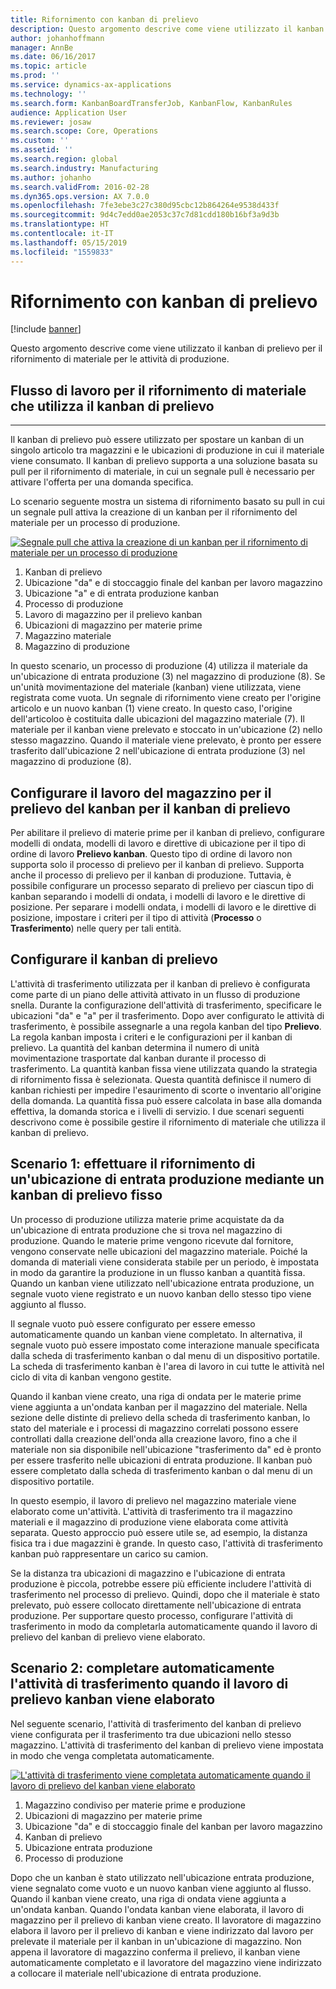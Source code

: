 ```yaml
---
title: Rifornimento con kanban di prelievo
description: Questo argomento descrive come viene utilizzato il kanban di prelievo per il rifornimento di materiale per le attività di produzione.
author: johanhoffmann
manager: AnnBe
ms.date: 06/16/2017
ms.topic: article
ms.prod: ''
ms.service: dynamics-ax-applications
ms.technology: ''
ms.search.form: KanbanBoardTransferJob, KanbanFlow, KanbanRules
audience: Application User
ms.reviewer: josaw
ms.search.scope: Core, Operations
ms.custom: ''
ms.assetid: ''
ms.search.region: global
ms.search.industry: Manufacturing
ms.author: johanho
ms.search.validFrom: 2016-02-28
ms.dyn365.ops.version: AX 7.0.0
ms.openlocfilehash: 7fe3ebe3c27c380d95cbc12b864264e9538d433f
ms.sourcegitcommit: 9d4c7edd0ae2053c37c7d81cdd180b16bf3a9d3b
ms.translationtype: HT
ms.contentlocale: it-IT
ms.lasthandoff: 05/15/2019
ms.locfileid: "1559833"
---
```

# <a name="replenishment-with-withdrawal-kanbans"></a>Rifornimento con kanban di prelievo

[!include [banner](../includes/banner.md)]

Questo argomento descrive come viene utilizzato il kanban di prelievo per il rifornimento di materiale per le attività di produzione.

## <a name="workflow-for-material-replenishment-that-uses-the-withdrawal-kanban"></a>Flusso di lavoro per il rifornimento di materiale che utilizza il kanban di prelievo
-------------------------------------------------------------------

Il kanban di prelievo può essere utilizzato per spostare un kanban di un singolo articolo tra magazzini e le ubicazioni di produzione in cui il materiale viene consumato. Il kanban di prelievo supporta a una soluzione basata su pull per il rifornimento di materiale, in cui un segnale pull è necessario per attivare l'offerta per una domanda specifica. 

Lo scenario seguente mostra un sistema di rifornimento basato su pull in cui un segnale pull attiva la creazione di un kanban per il rifornimento del materiale per un processo di produzione. 

[![Segnale pull che attiva la creazione di un kanban per il rifornimento di materiale per un processo di produzione](./media/material-replenishment-with-withdrawal-kanban.png)](./media/material-replenishment-with-withdrawal-kanban.png)

1.  Kanban di prelievo
2.  Ubicazione "da" e di stoccaggio finale del kanban per lavoro magazzino
3.  Ubicazione "a" e di entrata produzione kanban
4.  Processo di produzione
5.  Lavoro di magazzino per il prelievo kanban
6.  Ubicazioni di magazzino per materie prime
7.  Magazzino materiale
8.  Magazzino di produzione

In questo scenario, un processo di produzione (4) utilizza il materiale da un'ubicazione di entrata produzione (3) nel magazzino di produzione (8). Se un'unità movimentazione del materiale (kanban) viene utilizzata, viene registrata come vuota. Un segnale di rifornimento viene creato per l'origine articolo e un nuovo kanban (1) viene creato. In questo caso, l'origine dell'articoloo è costituita dalle ubicazioni del magazzino materiale (7). Il materiale per il kanban viene prelevato e stoccato in un'ubicazione (2) nello stesso magazzino. Quando il materiale viene prelevato, è pronto per essere trasferito dall'ubicazione 2 nell'ubicazione di entrata produzione (3) nel magazzino di produzione (8).

## <a name="configure-warehouse-work-for-kanban-picking-for-the-withdrawal-kanban"></a>Configurare il lavoro del magazzino per il prelievo del kanban per il kanban di prelievo

Per abilitare il prelievo di materie prime per il kanban di prelievo, configurare modelli di ondata, modelli di lavoro e direttive di ubicazione per il tipo di ordine di lavoro **Prelievo kanban**. Questo tipo di ordine di lavoro non supporta solo il processo di prelievo per il kanban di prelievo. Supporta anche il processo di prelievo per il kanban di produzione. Tuttavia, è possibile configurare un processo separato di prelievo per ciascun tipo di kanban separando i modelli di ondata, i modelli di lavoro e le direttive di posizione. Per separare i modelli ondata, i modelli di lavoro e le direttive di posizione, impostare i criteri per il tipo di attività (**Processo** o **Trasferimento**) nelle query per tali entità.

## <a name="configure-the-withdrawal-kanban"></a>Configurare il kanban di prelievo

L'attività di trasferimento utilizzata per il kanban di prelievo è configurata come parte di un piano delle attività attivato in un flusso di produzione snella. Durante la configurazione dell'attività di trasferimento, specificare le ubicazioni "da" e "a" per il trasferimento. Dopo aver configurato le attività di trasferimento, è possibile assegnarle a una regola kanban del tipo **Prelievo**. La regola kanban imposta i criteri e le configurazioni per il kanban di prelievo. La quantità del kanban determina il numero di unità movimentazione trasportate dal kanban durante il processo di trasferimento. La quantità kanban fissa viene utilizzata quando la strategia di rifornimento fissa è selezionata. Questa quantità definisce il numero di kanban richiesti per impedire l'esaurimento di scorte o inventario all'origine della domanda. La quantità fissa può essere calcolata in base alla domanda effettiva, la domanda storica e i livelli di servizio. I due scenari seguenti descrivono come è possibile gestire il rifornimento di materiale che utilizza il kanban di prelievo.

## <a name="scenario-1-replenish-a-production-input-location-by-using-a-fixed-withdrawal-kanban"></a>Scenario 1: effettuare il rifornimento di un'ubicazione di entrata produzione mediante un kanban di prelievo fisso

Un processo di produzione utilizza materie prime acquistate da da un'ubicazione di entrata produzione che si trova nel magazzino di produzione. Quando le materie prime vengono ricevute dal fornitore, vengono conservate nelle ubicazioni del magazzino materiale. Poiché la domanda di materiali viene considerata stabile per un periodo, è impostata in modo da garantire la produzione in un flusso kanban a quantità fissa. Quando un kanban viene utilizzato nell'ubicazione entrata produzione, un segnale vuoto viene registrato e un nuovo kanban dello stesso tipo viene aggiunto al flusso. 

Il segnale vuoto può essere configurato per essere emesso automaticamente quando un kanban viene completato. In alternativa, il segnale vuoto può essere impostato come interazione manuale specificata dalla scheda di trasferimento kanban o dal menu di un dispositivo portatile. La scheda di trasferimento kanban è l'area di lavoro in cui tutte le attività nel ciclo di vita di kanban vengono gestite. 

Quando il kanban viene creato, una riga di ondata per le materie prime viene aggiunta a un'ondata kanban per il magazzino del materiale. Nella sezione delle distinte di prelievo della scheda di trasferimento kanban, lo stato del materiale e i processi di magazzino correlati possono essere controllati dalla creazione dell'onda alla creazione lavoro, fino a che il materiale non sia disponibile nell'ubicazione "trasferimento da" ed è pronto per essere trasferito nelle ubicazioni di entrata produzione. Il kanban può essere completato dalla scheda di trasferimento kanban o dal menu di un dispositivo portatile. 

In questo esempio, il lavoro di prelievo nel magazzino materiale viene elaborato come un'attività. L'attività di trasferimento tra il magazzino materiali e il magazzino di produzione viene elaborata come attività separata. Questo approccio può essere utile se, ad esempio, la distanza fisica tra i due magazzini è grande. In questo caso, l'attività di trasferimento kanban può rappresentare un carico su camion. 

Se la distanza tra ubicazioni di magazzino e l'ubicazione di entrata produzione è piccola, potrebbe essere più efficiente includere l'attività di trasferimento nel processo di prelievo. Quindi, dopo che il materiale è stato prelevato, può essere collocato direttamente nell'ubicazione di entrata produzione. Per supportare questo processo, configurare l'attività di trasferimento in modo da completarla automaticamente quando il lavoro di prelievo del kanban di prelievo viene elaborato.

## <a name="scenario-2-automatically-complete-the-transfer-activity-when-kanban-picking-work-is-processed"></a>Scenario 2: completare automaticamente l'attività di trasferimento quando il lavoro di prelievo kanban viene elaborato

Nel seguente scenario, l'attività di trasferimento del kanban di prelievo viene configurata per il trasferimento tra due ubicazioni nello stesso magazzino. L'attività di trasferimento del kanban di prelievo viene impostata in modo che venga completata automaticamente. 

[![L'attività di trasferimento viene completata automaticamente quando il lavoro di prelievo del kanban viene elaborato](./media/transfer-activities-when-processing-kanban-picking.png)](./media/transfer-activities-when-processing-kanban-picking.png)

1.  Magazzino condiviso per materie prime e produzione
2.  Ubicazioni di magazzino per materie prime
3.  Ubicazione "da" e di stoccaggio finale del kanban per lavoro magazzino
4.  Kanban di prelievo
5.  Ubicazione entrata produzione
6.  Processo di produzione

Dopo che un kanban è stato utilizzato nell'ubicazione entrata produzione, viene segnalato come vuoto e un nuovo kanban viene aggiunto al flusso. Quando il kanban viene creato, una riga di ondata viene aggiunta a un'ondata kanban. Quando l'ondata kanban viene elaborata, il lavoro di magazzino per il prelievo di kanban viene creato. Il lavoratore di magazzino elabora il lavoro per il prelievo di kanban e viene indirizzato dal lavoro per prelevate il materiale per il kanban in un'ubicazione di magazzino. Non appena il lavoratore di magazzino conferma il prelievo, il kanban viene automaticamente completato e il lavoratore del magazzino viene indirizzato a  collocare il materiale nell'ubicazione di entrata produzione.

